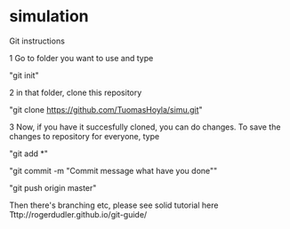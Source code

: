 # simulation

Git instructions

1 Go to folder you want to use and type

"git init"

2 in that folder, clone this repository

"git clone https://github.com/TuomasHoyla/simu.git"

3 Now, if you have it succesfully cloned, you can do changes. To save the changes to repository for everyone, type


"git add *"


"git commit -m "Commit message what have you done""


"git push origin master"

Then there's branching etc, please see solid tutorial here
Tttp://rogerdudler.github.io/git-guide/
